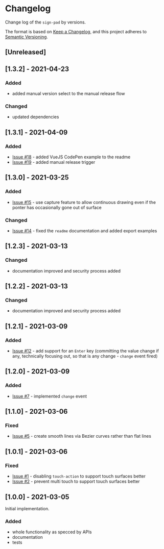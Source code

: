# Changelog

Change log of the `sign-pad` by versions.

The format is based on [Keep a Changelog](https://keepachangelog.com/en/1.0.0/),
and this project adheres to [Semantic Versioning](https://semver.org/spec/v2.0.0.html).

## [Unreleased]

## [1.3.2] - 2021-04-23
### Added
- added manual version select to the manual release flow
### Changed
- updated dependencies

## [1.3.1] - 2021-04-09
### Added
- [Issue #18](https://github.com/gullerya/sign-pad/issues/18) - added VueJS CodePen example to the readme
- [Issue #19](https://github.com/gullerya/sign-pad/issues/19) - added manual release trigger

## [1.3.0] - 2021-03-25
### Added
- [Issue #15](https://github.com/gullerya/sign-pad/issues/15) - use capture feature to allow continuous drawing even if the ponter has occasionally gone out of surface
### Changed
- [Issue #14](https://github.com/gullerya/sign-pad/issues/14) - fixed the `readme` documentation and added export examples

## [1.2.3] - 2021-03-13
### Changed
- documentation improved and security process added

## [1.2.2] - 2021-03-13
### Changed
- documentation improved and security process added

## [1.2.1] - 2021-03-09
### Added
- [Issue #12](https://github.com/gullerya/sign-pad/issues/12) - add support for an `Enter` key (committing the value change if any, technically focusing out, so that is any change - `change` event fired)

## [1.2.0] - 2021-03-09
### Added
- [Issue #7](https://github.com/gullerya/sign-pad/issues/7) - implemented `change` event

## [1.1.0] - 2021-03-06
### Fixed
- [Issue #5](https://github.com/gullerya/sign-pad/issues/5) - create smooth lines via Bezier curves rather than flat lines

## [1.0.1] - 2021-03-06
### Fixed
- [Issue #1](https://github.com/gullerya/sign-pad/issues/1) - disabling `touch-action` to support touch surfaces better
- [Issue #2](https://github.com/gullerya/sign-pad/issues/2) - prevent multi touch to support touch surfaces better

## [1.0.0] - 2021-03-05

Initial implementation.
### Added
- whole functionality as specced by APIs
- documentation
- tests